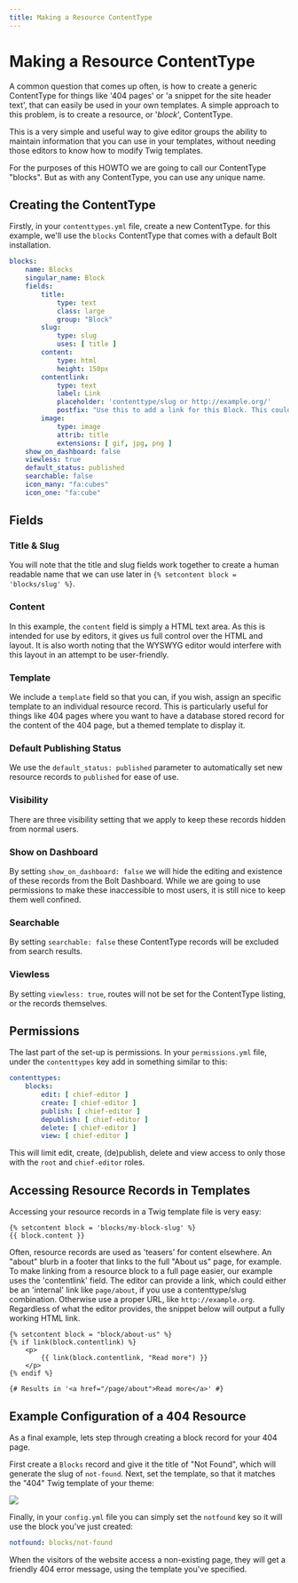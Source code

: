 ```yaml
---
title: Making a Resource ContentType
---
```

Making a Resource ContentType
===============================

A common question that comes up often, is how to create a generic ContentType
for things like '404 pages' or 'a snippet for the site header text', that can
easily be used in your own templates. A simple approach to this problem, is to
create a resource, or '*block*', ContentType.

This is a very simple and useful way to give editor groups the ability to
maintain information that you can use in your templates, without needing those
editors to know how to modify Twig templates.

For the purposes of this HOWTO we are going to call our ContentType "blocks".
But as with any ContentType, you can use any unique name.

Creating the ContentType
------------------------

Firstly, in your `contenttypes.yml` file, create a new ContentType. for this
example, we'll use the `blocks` ContentType that comes with a default Bolt
installation.

```yaml
blocks:
    name: Blocks
    singular_name: Block
    fields:
        title:
            type: text
            class: large
            group: "Block"
        slug:
            type: slug
            uses: [ title ]
        content:
            type: html
            height: 150px
        contentlink:
            type: text
            label: Link
            placeholder: 'contenttype/slug or http://example.org/'
            postfix: "Use this to add a link for this Block. This could either be an 'internal' link like <tt>page/about</tt>, if you use a contenttype/slug combination. Otherwise use a proper URL, like `http://example.org`."
        image:
            type: image
            attrib: title
            extensions: [ gif, jpg, png ]
    show_on_dashboard: false
    viewless: true
    default_status: published
    searchable: false
    icon_many: "fa:cubes"
    icon_one: "fa:cube"
```

Fields
------

### Title & Slug

You will note that the title and slug fields work together to create a human
readable name that we can use later in `{% setcontent block = 'blocks/slug' %}`.

### Content

In this example, the `content` field is simply a HTML text area. As this is
intended for use by editors, it gives us full control over the HTML and layout.
It is also worth noting that the WYSWYG editor would interfere with this layout
in an attempt to be user-friendly.

### Template

We include a `template` field so that you can, if you wish, assign an specific
template to an individual resource record. This is particularly useful for
things like 404 pages where you want to have a database stored record for the
content of the 404 page, but a themed template to display it.

### Default Publishing Status

We use the `default_status: published` parameter to automatically set new
resource records to `published` for ease of use.

### Visibility

There are three visibility setting that we apply to keep these records hidden
from normal users.

### Show on Dashboard

By setting `show_on_dashboard: false` we will hide the editing and existence of
these records from the Bolt Dashboard. While we are going to use permissions to
make these inaccessible to most users, it is still nice to keep them well
confined.

### Searchable

By setting `searchable: false` these ContentType records will be excluded from
search results.

### Viewless

By setting `viewless: true`, routes will not be set for the ContentType listing,
or the records themselves.

Permissions
-----------

The last part of the set-up is permissions. In your `permissions.yml` file,
under the `contenttypes` key add in something similar to this:

```yaml
contenttypes:
    blocks:
        edit: [ chief-editor ]
        create: [ chief-editor ]
        publish: [ chief-editor ]
        depublish: [ chief-editor ]
        delete: [ chief-editor ]
        view: [ chief-editor ]
```

This will limit edit, create, (de)publish, delete and view access to only those
with the `root` and `chief-editor` roles.

Accessing Resource Records in Templates
---------------------------------------

Accessing your resource records in a Twig template file is very easy:

```twig
{% setcontent block = 'blocks/my-block-slug' %}
{{ block.content }}
```

Often, resource records are used as 'teasers' for content elsewhere. An "about"
blurb in a footer that links to the full "About us" page, for example. To make
linking from a resource block to a full page easier, our example uses the
'contentlink' field. The editor can provide a link, which could either be an
'internal' link like `page/about`, if you use a contenttype/slug combination.
Otherwise use a proper URL, like `http://example.org`. Regardless of what the
editor provides, the snippet below will output a fully working HTML link.

```
{% setcontent block = "block/about-us" %}
{% if link(block.contentlink) %}
    <p>
        {{ link(block.contentlink, "Read more") }}
    </p>
{% endif %}

{# Results in '<a href="/page/about">Read more</a>' #}
```

## Example Configuration of a 404 Resource

As a final example, lets step through creating a block record for your 404
page.

First create a `Blocks` record and give it the title of "Not Found", which will
generate the slug of `not-found`. Next, set the template, so that it matches the
"404" Twig template of your theme:

![](/files/howto-resource-contenttype-404.png)

Finally, in your `config.yml` file you can simply set the `notfound` key so it
will use the block you've just created:

```yaml
notfound: blocks/not-found
```

When the visitors of the website access a non-existing page, they will get a
friendly 404 error message, using the template you've specified.
